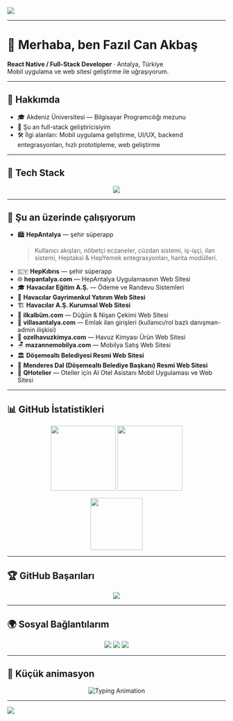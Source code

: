 <!-- Profil banner -->
<img src="https://capsule-render.vercel.app/api?type=waving&color=gradient&section=header&height=200&width=3000&text=👋Hey%20Im%20Fazıl%20Can%20Akbaş&fontAlignY=40&desc=React%20Native%20%7C%20Full-Stack%20Developer&descAlignY=60&descAlign=60"/>

---

# 👋 Merhaba, ben Fazıl Can Akbaş  

**React Native / Full-Stack Developer** · Antalya, Türkiye  
Mobil uygulama ve web sitesi geliştirme ile uğraşıyorum.

---

## 🚀 Hakkımda  
- 🎓 Akdeniz Üniversitesi — Bilgisayar Programcılığı mezunu  
- 💼 Şu an full-stack geliştiricisiyim  
- 🛠️ İlgi alanları: Mobil uygulama geliştirme, UI/UX, backend entegrasyonları, hızlı prototipleme, web geliştirme  

---

## 🧰 Tech Stack  

<p align="center">
  <img src="https://skillicons.dev/icons?i=react,native,js,ts,html,css,tailwind,nextjs,nodejs,express,nestjs,postgres,firebase,docker,git,figma,androidstudio,vscode&perline=8" />
</p>

---

## 🔭 Şu an üzerinde çalışıyorum  

- 🏙️ **HepAntalya** — şehir süperapp  
  > Kullanıcı akışları, nöbetçi eczaneler, cüzdan sistemi, iş-işçi, ilan sistemi, Heptaksi & HepYemek entegrasyonları, harita modülleri.  
- 🇨🇾 **HepKıbrıs** — şehir süperapp  
- 🌐 **hepantalya.com** — HepAntalya Uygulamasının Web Sitesi  
- 🎓 **Havacılar Eğitim A.Ş.** — Ödeme ve Randevu Sistemleri  
- 🏢 **Havacılar Gayrimenkul Yatırım Web Sitesi**  
- 🏗️ **Havacılar A.Ş. Kurumsal Web Sitesi**  
- 💍 **ilkalbüm.com** — Düğün & Nişan Çekimi Web Sitesi  
- 🏡 **villasantalya.com** — Emlak ilan girişleri (kullanıcı/rol bazlı danışman-admin ilişkisi)  
- 🧪 **ozelhavuzkimya.com** — Havuz Kimyası Ürün Web Sitesi  
- 🪑 **mazannemobilya.com** — Mobilya Satış Web Sitesi  
- 🏛️ **Döşemealtı Belediyesi Resmi Web Sitesi**  
- 👔 **Menderes Dal (Döşemealtı Belediye Başkanı) Resmi Web Sitesi**  
- 🏨 **QHotelier** — Oteller için AI Otel Asistanı Mobil Uygulaması ve Web Sitesi  

---

## 📊 GitHub İstatistikleri  

<p align="center">
  <img src="https://github-readme-stats.vercel.app/api?username=fazilcanakbas&show_icons=true&theme=tokyonight" height="150" />
  <img src="https://github-readme-streak-stats.herokuapp.com/?user=fazilcanakbas&theme=tokyonight" height="150" />
</p>

<p align="center">
  <img src="https://github-readme-stats.vercel.app/api/top-langs/?username=fazilcanakbas&layout=compact&theme=tokyonight" height="120" />
</p>

---

## 🏆 GitHub Başarıları  

<p align="center">
  <img src="https://github-profile-trophy.vercel.app/?username=fazilcanakbas&theme=dracula&margin-w=10&no-frame=true" />
</p>

---

## 🌍 Sosyal Bağlantılarım  

<p align="center">
  <a href="mailto:fazilcan@example.com"><img src="https://img.shields.io/badge/Email-D14836?style=flat&logo=gmail&logoColor=white"/></a>
  <a href="https://www.linkedin.com/in/fazilcanakbas"><img src="https://img.shields.io/badge/LinkedIn-0077B5?style=flat&logo=linkedin&logoColor=white"/></a>
  <a href="https://instagram.com/fazilcanakbas"><img src="https://img.shields.io/badge/Instagram-E4405F?style=flat&logo=instagram&logoColor=white"/></a>
</p>

---

## 🧩 Küçük animasyon  

<p align="center">
  <img src="https://readme-typing-svg.herokuapp.com?font=Fira+Code&size=20&pause=1000&color=6A5ACD&center=true&vCenter=true&width=500&lines=React+Native+Developer;Full+Stack+Mobile+Engineer;UI%2FUX+Lover;Always+Learning+🚀" alt="Typing Animation" />
</p>

---

<img src="https://capsule-render.vercel.app/api?type=waving&color=gradient&height=120&section=footer"/>
